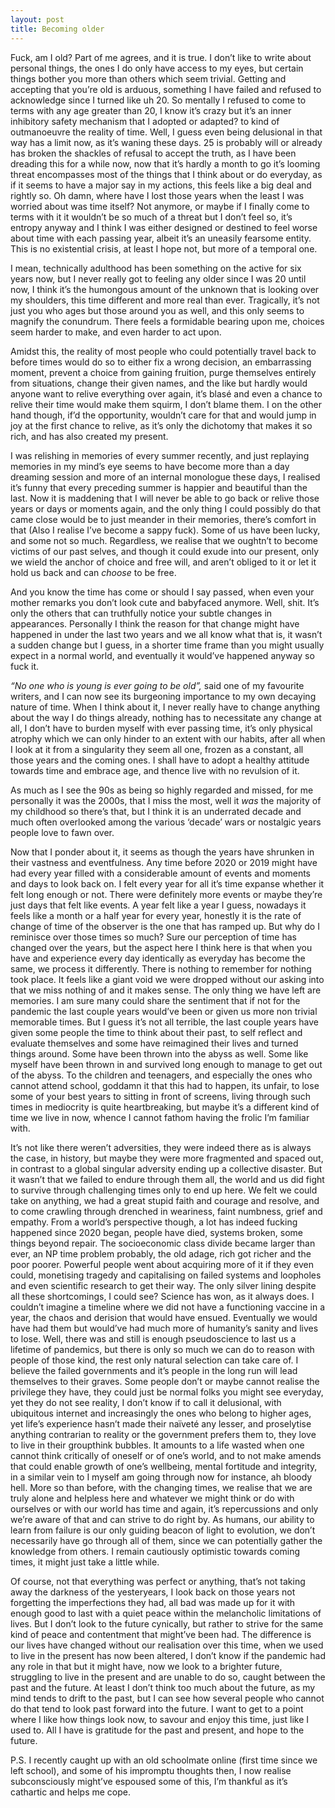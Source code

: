 ```yaml
---
layout: post
title: Becoming older
---
```

Fuck, am I old? Part of me agrees, and it is true. I don’t like to write about personal things, the ones I do only have access to my eyes, but certain things bother you more than others which seem trivial. Getting and accepting that you’re old is arduous, something I have failed and refused to acknowledge since I turned like uh 20. So mentally I refused to come to terms with any age greater than 20, I know it’s crazy but it’s an inner inhibitory safety mechanism that I adopted or adapted? to kind of outmanoeuvre the reality of time. Well, I guess even being delusional in that way has a limit now, as it’s waning these days. 25 is probably will or already has broken the shackles of refusal to accept the truth, as I have been dreading this for a while now, now that it’s hardly a month to go it’s looming threat encompasses most of the things that I think about or do everyday, as if it seems to have a major say in my actions, this feels like a big deal and rightly so. Oh damn, where have I lost those years when the least I was worried about was time itself? Not anymore, or maybe if I finally come to terms with it it wouldn’t be so much of a threat but I don’t feel so, it’s entropy anyway and I think I was either designed or destined to feel worse about time with each passing year, albeit it’s an uneasily fearsome entity. This is no existential crisis, at least I hope not, but more of a temporal one.

 I mean, technically adulthood has been something on the active for six years now, but I never really got to feeling any older since I was 20 until now, I think it’s the humongous amount of the unknown that is looking over my shoulders, this time different and more real than ever. Tragically, it’s not just you who ages but those around you as well, and this only seems to magnify the conundrum. There feels a formidable bearing upon me, choices seem harder to make, and even harder to act upon. 

Amidst this, the reality of most people who could potentially travel back to before times would do so to either fix a wrong decision, an embarrassing moment, prevent a choice from gaining fruition, purge themselves entirely from situations, change their given names, and the like but hardly would anyone want to relive everything over again, it’s blasé and even a chance to relive their time would make them squirm, I don’t blame them. I on the other hand though, if’d the opportunity, wouldn’t care for that and would jump in joy at the first chance to relive, as it’s only the dichotomy that makes it so rich, and has also created my present.

I was relishing in memories of every summer recently, and just replaying memories in my mind’s eye seems to have become more than a day dreaming session and more of an internal monologue these days, I realised it’s funny that every preceding summer is happier and beautiful than the last. Now it is maddening that I will never be able to go back or relive those years or days or moments again, and the only thing I could possibly do that came close would be to just meander in their memories, there’s comfort in that (Also I realise I’ve become a sappy fuck). Some of us have been lucky, and some not so much. Regardless, we realise that we oughtn’t to become victims of our past selves, and though it could exude into our present, only we wield the anchor of choice and free will, and aren’t obliged to it or let it hold us back and can *choose* to be free.

And you know the time has come or should I say passed, when even your mother remarks you don’t look cute and babyfaced anymore. Well, shit. It’s only the others that can truthfully notice your subtle changes in appearances. Personally I think the reason for that change might have happened in under the last two years and we all know what that is, it wasn’t a sudden change but I guess, in a shorter time frame than you might usually expect in a normal world, and eventually it would’ve happened anyway so fuck it.

*“No one who is young is ever going to be old”,* said one of my favourite writers, and I can now see its burgeoning importance to my own decaying nature of time. When I think about it, I never really have to change anything about the way I do things already, nothing has to necessitate any change at all, I don’t have to burden myself with ever passing time, it’s only physical atrophy which we can only hinder to an extent with our habits, after all when I look at it from a singularity they seem all one, frozen as a constant, all those years and the coming ones. I shall have to adopt a healthy attitude towards time and embrace age, and thence live with no revulsion of it. 

As much as I see the 90s as being so highly regarded and missed, for me personally it was the 2000s, that I miss the most, well it *was* the majority of my childhood so there’s that, but I think it is an underrated decade and much often overlooked among the various ‘decade’ wars or nostalgic years people love to fawn over.

Now that I ponder about it, it seems as though the years have shrunken in their vastness and eventfulness. Any time before 2020 or 2019 might have had every year filled with a considerable amount of events and moments and days to look back on. I felt every year for all it’s time expanse whether it felt long enough or not. There were definitely more events or maybe they’re just days that felt like events. A year felt like a year I guess, nowadays it feels like a month or a half year for every year, honestly it is the rate of change of time of the observer is the one that has ramped up. But why do I reminisce over those times so much? Sure our perception of time has changed over the years, but the aspect here I think here is that when you have and experience every day identically as everyday has become the same, we process it differently. There is nothing to remember for nothing took place. It feels like a giant void we were dropped without our asking into that we miss nothing of and it makes sense. The only thing we have left are memories. I am sure many could share the sentiment that if not for the pandemic the last couple years would’ve been or given us more non trivial memorable times. But I guess it’s not all terrible, the last couple years have given some people the time to think about their past, to self reflect and evaluate themselves and some have reimagined their lives and turned things around. Some have been thrown into the abyss as well. Some like myself have been thrown in and survived long enough to manage to get out of the abyss. To the children and teenagers, and especially the ones who cannot attend school, goddamn it that this had to happen, its unfair, to lose some of your best years to sitting in front of screens, living through such times in mediocrity is quite heartbreaking, but maybe it’s a different kind of time we live in now, whence I cannot fathom having the frolic I’m familiar with. 

It’s not like there weren’t adversities, they were indeed there as is always the case, in history, but maybe they were more fragmented and spaced out, in contrast to a global singular adversity ending up a collective disaster. But it wasn’t that we failed to endure through them all, the world and us did fight to survive through challenging times only to end up here. We felt we could take on anything, we had a great stupid faith and courage and resolve, and to come crawling through drenched in weariness, faint numbness, grief and empathy. From a world’s perspective though, a lot has indeed fucking happened since 2020 began, people have died, systems broken, some things beyond repair. The socioeconomic class divide became larger than ever, an NP time problem probably, the old adage, rich got richer and the poor poorer. Powerful people went about acquiring more of it if they even could, monetising tragedy and capitalising on failed systems and loopholes and even scientific research to get their way. The only silver lining despite all these shortcomings, I could see? Science has won, as it always does. I couldn’t imagine a timeline where we did not have a functioning vaccine in a year, the chaos and derision that would have ensued. Eventually we would have had them but would’ve had much more of humanity’s sanity and lives to lose. Well, there was and still is enough pseudoscience to last us a lifetime of pandemics, but there is only so much we can do to reason with people of those kind, the rest only natural selection can take care of. I believe the failed governments and it’s people in the long run will lead themselves to their graves. Some people don’t or maybe cannot realise the privilege they have, they could just be normal folks you might see everyday, yet they do not see reality, I don’t know if to call it delusional, with ubiquitous internet and increasingly the ones who belong to higher ages, yet life’s experience hasn’t made their naïveté any lesser, and proselytise anything contrarian to reality or the government prefers them to, they love to live in their groupthink bubbles. It amounts to a life wasted when one cannot think critically of oneself or of one’s world, and to not make amends that could enable growth of one’s wellbeing, mental fortitude and integrity, in a similar vein to I myself am going through now for instance, ah bloody hell. More so than before, with the changing times, we realise that we are truly alone and helpless here and whatever we might think or do with ourselves or with our world has time and again, it’s repercussions and only we’re aware of that and can strive to do right by. As humans, our ability to learn from failure is our only guiding beacon of light to evolution, we don’t necessarily have go through all of them, since we can potentially gather the knowledge from others. I remain cautiously optimistic towards coming times, it might just take a little while. 

Of course, not that everything was perfect or anything, that’s not taking away the darkness of the yesteryears, I look back on those years not forgetting the imperfections they had, all bad was made up for it with enough good to last with a quiet peace within the melancholic limitations of lives. But I don’t look to the future cynically, but rather to strive for the same kind of peace and contentment that might’ve been had. The difference is our lives have changed without our realisation over this time, when we used to live in the present has now been altered, I don’t know if the pandemic had any role in that but it might have, now we look to a brighter future, struggling to live in the present and are unable to do so, caught between the past and the future. At least I don’t think too much about the future, as my mind tends to drift to the past, but I can see how several people who cannot do that tend to look past forward into the future. I want to get to a point where I like how things look now, to savour and enjoy this time, just like I used to. All I have is gratitude for the past and present, and hope to the future.

P.S. I recently caught up with an old schoolmate online (first time since we left school), and some of his impromptu thoughts then, I now realise subconsciously might’ve espoused some of this, I’m thankful as it’s cathartic and helps me cope. 
